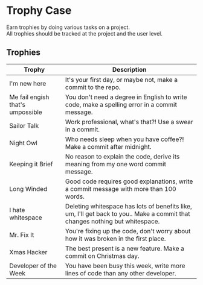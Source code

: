 # Trophy Case

Earn trophies by doing various tasks on a project.  
All trophies should be tracked at the project and the user level.

## Trophies

| Trophy        | Description   |
| ------------- | ------------- | 
|I'm new here|It's your first day, or maybe not, make a commit to the repo.|
|Me fail engish that's umpossible|You don't need a degree in English to write code, make a spelling error in a commit message.|
|Sailor Talk|Work professional, what's that?! Use a swear in a commit.|
|Night Owl|Who needs sleep when you have coffee?! Make a commit after midnight.|
|Keeping it Brief|No reason to explain the code, derive its meaning from my one word commit message.|
|Long Winded|Good code requires good explanations, write a commit message with more than 100 words.|
|I hate whitespace|Deleting whitespace has lots of benefits like, um, I'll get back to you.. Make a commit that changes nothing but whitespace.|
|Mr. Fix It|You're fixing up the code, don't worry about how it was broken in the first place.|
|Xmas Hacker|The best present is a new feature. Make a commit on Christmas day.|
|Developer of the Week|You have been busy this week, write more lines of code than any other developer.|




